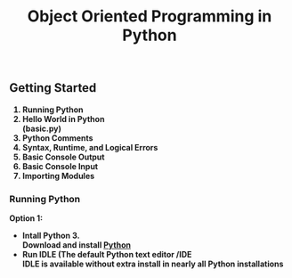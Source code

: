 <center><h1><b>Object Oriented Programming in Python </h1></center>
<br>
<h2>Getting Started</h2>
<ol>
  <li> Running Python </li>
  <li> Hello World in Python </li> (basic.py)
  <li> Python Comments </li>
  <li> Syntax, Runtime, and Logical Errors </li>
  <li> Basic Console Output </li>
  <li> Basic Console Input </li>
  <li> Importing Modules </li>
</ol>

<h3>Running Python </h3>
<p>Option 1:</p>
  <ul>
    <li>Intall Python 3.</li>
    Download and install <a href="https://www.python.org/"> Python</a>
    <li>Run IDLE (The default Python text editor /IDE </li>
    IDLE is available without extra install in nearly all Python installations
  </ul>
